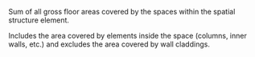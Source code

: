 Sum of all gross floor areas covered by the spaces within the spatial structure element.


<!-- comment -->


Includes the area covered by elements inside the space (columns, inner walls, etc.) and excludes the area covered by wall claddings.


